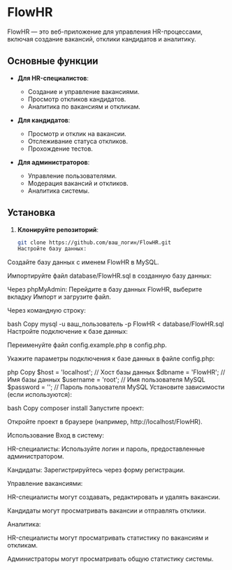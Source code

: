 # FlowHR

FlowHR — это веб-приложение для управления HR-процессами, включая создание вакансий, отклики кандидатов и аналитику.

## Основные функции

- **Для HR-специалистов**:
  - Создание и управление вакансиями.
  - Просмотр откликов кандидатов.
  - Аналитика по вакансиям и откликам.

- **Для кандидатов**:
  - Просмотр и отклик на вакансии.
  - Отслеживание статуса откликов.
  - Прохождение тестов.

- **Для администраторов**:
  - Управление пользователями.
  - Модерация вакансий и откликов.
  - Аналитика системы.

## Установка

1. **Клонируйте репозиторий**:
   ```bash
   git clone https://github.com/ваш_логин/FlowHR.git
   Настройте базу данных:

Создайте базу данных с именем FlowHR в MySQL.

Импортируйте файл database/FlowHR.sql в созданную базу данных:

Через phpMyAdmin: Перейдите в базу данных FlowHR, выберите вкладку Импорт и загрузите файл.

Через командную строку:

bash
Copy
mysql -u ваш_пользователь -p FlowHR < database/FlowHR.sql
Настройте подключение к базе данных:

Переименуйте файл config.example.php в config.php.

Укажите параметры подключения к базе данных в файле config.php:

php
Copy
$host = 'localhost';     // Хост базы данных
$dbname = 'FlowHR';      // Имя базы данных
$username = 'root';      // Имя пользователя MySQL
$password = '';          // Пароль пользователя MySQL
Установите зависимости (если используются):

bash
Copy
composer install
Запустите проект:

Откройте проект в браузере (например, http://localhost/FlowHR).

Использование
Вход в систему:

HR-специалисты: Используйте логин и пароль, предоставленные администратором.

Кандидаты: Зарегистрируйтесь через форму регистрации.

Управление вакансиями:

HR-специалисты могут создавать, редактировать и удалять вакансии.

Кандидаты могут просматривать вакансии и отправлять отклики.

Аналитика:

HR-специалисты могут просматривать статистику по вакансиям и откликам.

Администраторы могут просматривать общую статистику системы.
